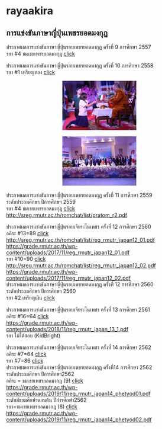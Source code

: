 # rayaakira
## การแข่งขันภาษาญี่ปุ่นเพชรยอดมงกุฎ  
ประกาศผลการแข่งขันภาษาญี่ปุ่นรอบเพชรยอดมงกุฎ ครั้งที่ 9 การศึกษา 2557  
รยา #4 ชมเชยเพชรยอดมงกุฎ [click](./japanese_petchyodmongkut/ประกาศผลการแข่งขันภาษาญี่ปุ่นเพชรยอดมงกุฏครั้งที่9ระดับประถม.pdf)    

ประกาศผลการแข่งขันภาษาญี่ปุ่นรอบเพชรยอดมงกุฎ ครั้งที่ 10 การศึกษา 2558  
รยา #1 เหรียญทอง [click](./japanese_petchyodmongkut/cert_jp_pech_raya_gold2015.pdf)    
<p align="center">
  <img src="./japanese_petchyodmongkut/raya_10_stage.jpg" width="200" title="on stage">
</p>
<p align="center">
  <img src="./japanese_petchyodmongkut/raya_10_group.jpg" width="200" title="on group">
</p>  

ประกาศผลการแข่งขันภาษาญี่ปุ่นรอบเพชรยอดมงกุฎ ครั้งที่ 11 การศึกษา 2559  
ระดับประถมศึกษา ปีการศึกษา 2559  
รยา #4 ชมเชยเพชรยอดมงกุฎ [click](./japanese_petchyodmongkut/pratom_r2.pdf)    
http://sreg.rmutr.ac.th/romchat/list/pratom_r2.pdf  

ประกาศผลการแข่งขันภาษาญี่ปุ่นรอบเจียระไนเพชร ครั้งที่ 12 การศึกษา 2560  
อคิระ #13=89 [click](./japanese_petchyodmongkut/reg_rmutr_japan12_01.pdf)  
http://sreg.rmutr.ac.th/romchat/list/reg_rmutr_japan12_01.pdf  
https://grade.rmutr.ac.th/wp-content/uploads/2017/11/reg_rmutr_japan12_01.pdf  
รยา #10=90 [click](./japanese_petchyodmongkut/reg_rmutr_japan12_02.pdf)  
http://sreg.rmutr.ac.th/romchat/list/reg_rmutr_japan12_02.pdf  
https://grade.rmutr.ac.th/wp-content/uploads/2017/11/reg_rmutr_japan12_02.pdf  
ประกาศผลการแข่งขันภาษาญี่ปุ่นรอบเพชรยอดมงกุฎ ครั้งที่ 12 การศึกษา 2560  
ระดับประถมศึกษา ปีการศึกษา 2560  
รยา #2 เหรียญเงิน [click](./japanese_petchyodmongkut/reg_rmutr_japan12_final.pdf)    


ประกาศผลการแข่งขันภาษาญี่ปุ่นรอบเจียระไนเพชร ครั้งที่ 13 การศึกษา 2561  
อคิระ #16=64 [click](./japanese_petchyodmongkut/reg_rmutr_japan_13_1.pdf)    
https://grade.rmutr.ac.th/wp-content/uploads/2018/11/reg_rmutr_japan_13_1.pdf  
รยา ไม่ได้สอบ (KidBright)  

ประกาศผลการแข่งขันภาษาญี่ปุ่นรอบเจียระไนเพชร ครั้งที่ 14 การศึกษา 2562    
อคิระ #7=64 [click](./japanese_petchyodmongkut/reg_rmutr_japan14_001.pdf)    
รยา #7=86 [click](./japanese_petchyodmongkut/reg_rmutr_japan14_002.pdf)  
ประกาศผลการแข่งขันภาษาญี่ปุ่นรอบเพชรยอดมงกุฎ ครั้งที่14 การศึกษา 2562  
ระดับประถมศึกษา ปีการศึกษา2562  
อคิระ = ชมเชยเพชรยอดมงกฎ (9) [click](./japanese_petchyodmongkut/reg_rmutr_japan14_phetyod01.pdf)  
https://grade.rmutr.ac.th/wp-content/uploads/2019/11/reg_rmutr_japan14_phetyod01.pdf  
ระดับมัธยมศึกษำตอนต้น ปีกำรศึกษำ2562  
รยา=ชมเชยเพชรยอดมงกฎ (8) [click](./japanese_petchyodmongkut/reg_rmutr_japan14_phetyod02.pdf)  
https://grade.rmutr.ac.th/wp-content/uploads/2019/11/reg_rmutr_japan14_phetyod02.pdf  
